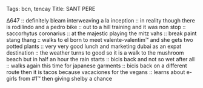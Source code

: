 Tags: bcn, tencay
Title: SANT PERE
  
∆647 :: definitely bleam interweaving a la inception :: in reality though there is rodilindo and a pedro bike :: out to a hill training and it was non stop :: saccorhytus coronarius :: at the majestic playing the mitz vahs :: break paint stang thang :: walks to el born to meet valente-valentim™ and she gets two potted plants :: very very good lunch and marketing dubai as an expat destination :: the weather turns to good so it is a walk to the mushroom beach but in half an hour the rain starts :: bicis back and not so wet after all :: walks again this time for japanese garments :: bicis back on a different route then it is tacos because vacaciones for the vegans :: learns about e-girls from #1™ then giving shelby a chance
